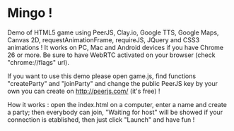 Mingo !
======

Demo of HTML5 game using PeerJS, Clay.io, Google TTS, Google Maps, Canvas 2D, requestAnimationFrame, requireJS, JQuery and CSS3 animations !
It works on PC, Mac and Android devices if you have Chrome 26 or more. Be sure to have WebRTC activated on your browser (check "chrome://flags" url).

If you want to use this demo please open game.js, find functions "createParty" and "joinParty" and change the public PeerJS key by your own you can create on http://peerjs.com/ (it's free) !

How it works : open the index.html on a computer, enter a name and create a party; then everybody can join, "Waiting for host" will be showed if your connection is etablished, then just click "Launch" and have fun !